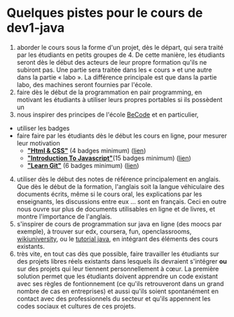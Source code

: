 
Quelques pistes pour le cours de dev1-java
==========================================

1. aborder le cours sous la forme d'un projet, dès le départ, qui sera traité par les étudiants en petits groupes de 4.
   De cette manière, les étudiants seront dès le début des acteurs de leur propre formation qu'ils ne subiront pas. 
   Une partie sera traitée dans les « cours » et une autre dans la partie « labo ». La différence principale est que
   dans la partie labo, des machines seront fournies par l'école.
2. faire dès le début de la programmation en pair programming, en motivant les étudiants à utiliser leurs propres 
   portables si ils possèdent un
3. nous inspirer des principes de l'école [BeCode](https://www.becode.org/register/index.html) et en particulier, 
  * utiliser les badges
  * faire faire par les étudiants dès le début les cours en ligne, pour mesurer leur motivation 
    *  [**"Html & CSS"**](https://www.codecademy.com/courses/web-beginner-en-HZA3b/0/1) (4 badges minimum) ([lien](https://www.codecademy.com/courses/web-beginner-en-HZA3b/0/1))
    *  [**"Introduction To Javascript"**](https://www.codecademy.com/learn/introduction-to-javascript)(15 badges minimum)
([lien](https://www.codecademy.com/learn/introduction-to-javascript))
    * [**"Learn Git"**](https://www.codecademy.com/learn/learn-git) (6 badges minimum) ([lien](https://www.codecademy.com/learn/learn-git))
4. utiliser dès le début des notes de référence principalement en anglais. Que dès le début de la formation, l'anglais
   soit la langue véhiculaire des documents écrits, même si le cours oral, les explications par les 
   enseignants, les discussions entre eux ... sont en français. Ceci en outre nous ouvre sur plus de documents utilisables 
   en ligne et de livres, et montre l'importance de l'anglais.
5. s'inspirer de cours de programmation sur java en ligne (des moocs par exemple), à trouver sur edx, coursera, 
   fun, openclassrooms, [wikiuniversity](https://en.wikiversity.org/wiki/Portal:Java), ou 
   le [tutorial java](https://docs.oracle.com/javase/tutorial/), en intégrant des éléments des cours existants.
6. très vite, en tout cas dès que possible, faire travailler les étudiants sur des projets libres réels existants 
   dans lesquels ils devraient s'intégrer **ou** sur des projets qui leur tiennent personnellement à cœur. La première
   solution permet que les étudiants doivent apprendre un code existant avec ses règles de fontionnement (ce qu'ils retrouveront
   dans un grand nombre de cas en entreprises) et aussi qu'ils soient spontanément en contact avec des professionnels du secteur
   et qu'ils appennent les codes sociaux et cultures de ces projets.
   



